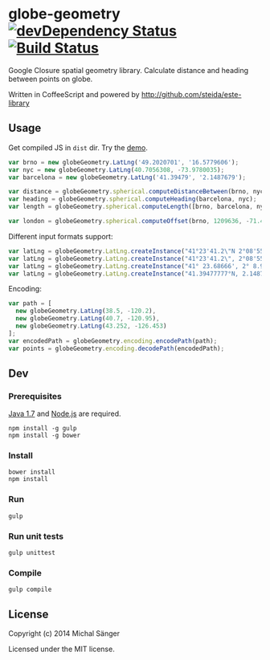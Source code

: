 # globe-geometry [![devDependency Status](https://david-dm.org/michalsanger/globe-geometry/dev-status.png)](https://david-dm.org/michalsanger/globe-geometry#info=devDependencies) [![Build Status](https://travis-ci.org/michalsanger/globe-geometry.svg?branch=master)](https://travis-ci.org/michalsanger/globe-geometry)

Google Closure spatial geometry library. Calculate distance and heading between points on globe.

Written in CoffeeScript and powered by http://github.com/steida/este-library

## Usage

  Get compiled JS in `dist` dir. Try the [demo](http://michalsanger.github.io/globe-geometry/).

  ```javascript
  var brno = new globeGeometry.LatLng('49.2020701', '16.5779606');
  var nyc = new globeGeometry.LatLng(40.7056308, -73.9780035);
  var barcelona = new globeGeometry.LatLng('41.39479', '2.1487679');

  var distance = globeGeometry.spherical.computeDistanceBetween(brno, nyc);
  var heading = globeGeometry.spherical.computeHeading(barcelona, nyc);
  var length = globeGeometry.spherical.computeLength([brno, barcelona, nyc]);

  var london = globeGeometry.spherical.computeOffset(brno, 1209636, -71.4224);
  ```

  Different input formats support:

  ```javascript
  var latLng = globeGeometry.LatLng.createInstance("41°23'41.2\"N 2°08'55.6\"E");
  var latLng = globeGeometry.LatLng.createInstance("41°23'41.2\", 2°08'55.6\"");
  var latLng = globeGeometry.LatLng.createInstance("41° 23.68666', 2° 8.9266667'");
  var latLng = globeGeometry.LatLng.createInstance("41.39477777°N, 2.1487777778°E");
  ```

  Encoding:

  ```javascript
  var path = [
    new globeGeometry.LatLng(38.5, -120.2),
    new globeGeometry.LatLng(40.7, -120.95),
    new globeGeometry.LatLng(43.252, -126.453)
  ];
  var encodedPath = globeGeometry.encoding.encodePath(path);
  var points = globeGeometry.encoding.decodePath(encodedPath);
  ```

## Dev

### Prerequisites

  [Java 1.7](http://www.oracle.com/technetwork/java/javase/downloads/index.html) and [Node.js](http://nodejs.org) are required.

  ```shell
  npm install -g gulp
  npm install -g bower
  ```

### Install

  ```shell
  bower install
  npm install
  ```

### Run

  ```shell
  gulp
  ```

### Run unit tests

  ```shell
  gulp unittest
  ```

### Compile

  ```shell
  gulp compile
  ```

## License
Copyright (c) 2014 Michal Sänger

Licensed under the MIT license.
